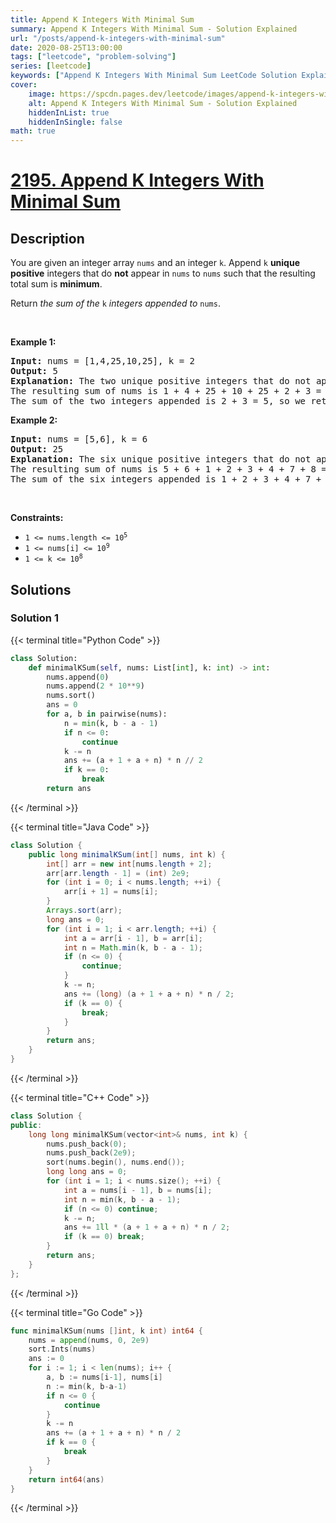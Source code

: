 ```yaml
---
title: Append K Integers With Minimal Sum
summary: Append K Integers With Minimal Sum - Solution Explained
url: "/posts/append-k-integers-with-minimal-sum"
date: 2020-08-25T13:00:00
tags: ["leetcode", "problem-solving"]
series: [leetcode]
keywords: ["Append K Integers With Minimal Sum LeetCode Solution Explained in all languages", "2195", "leetcode question 2195", "Append K Integers With Minimal Sum", "LeetCode", "leetcode solution in Python3 C++ Java Go PHP Ruby Swift TypeScript Rust C# JavaScript C", "GeeksforGeeks", "InterviewBit", "Coding Ninjas", "HackerRank", "HackerEarth", "CodeChef", "TopCoder", "AlgoExpert", "freeCodeCamp", "Codeforces", "GitHub", "AtCoder", "Samir Paul"]
cover:
    image: https://spcdn.pages.dev/leetcode/images/append-k-integers-with-minimal-sum.webp
    alt: Append K Integers With Minimal Sum - Solution Explained
    hiddenInList: true
    hiddenInSingle: false
math: true
---
```



# [2195. Append K Integers With Minimal Sum](https://leetcode.com/problems/append-k-integers-with-minimal-sum)


## Description

<p>You are given an integer array <code>nums</code> and an integer <code>k</code>. Append <code>k</code> <strong>unique positive</strong> integers that do <strong>not</strong> appear in <code>nums</code> to <code>nums</code> such that the resulting total sum is <strong>minimum</strong>.</p>

<p>Return<em> the sum of the</em> <code>k</code> <em>integers appended to</em> <code>nums</code>.</p>

<p>&nbsp;</p>
<p><strong class="example">Example 1:</strong></p>

<pre>
<strong>Input:</strong> nums = [1,4,25,10,25], k = 2
<strong>Output:</strong> 5
<strong>Explanation:</strong> The two unique positive integers that do not appear in nums which we append are 2 and 3.
The resulting sum of nums is 1 + 4 + 25 + 10 + 25 + 2 + 3 = 70, which is the minimum.
The sum of the two integers appended is 2 + 3 = 5, so we return 5.</pre>

<p><strong class="example">Example 2:</strong></p>

<pre>
<strong>Input:</strong> nums = [5,6], k = 6
<strong>Output:</strong> 25
<strong>Explanation:</strong> The six unique positive integers that do not appear in nums which we append are 1, 2, 3, 4, 7, and 8.
The resulting sum of nums is 5 + 6 + 1 + 2 + 3 + 4 + 7 + 8 = 36, which is the minimum. 
The sum of the six integers appended is 1 + 2 + 3 + 4 + 7 + 8 = 25, so we return 25.
</pre>

<p>&nbsp;</p>
<p><strong>Constraints:</strong></p>

<ul>
	<li><code>1 &lt;= nums.length &lt;= 10<sup>5</sup></code></li>
	<li><code>1 &lt;= nums[i] &lt;= 10<sup>9</sup></code></li>
	<li><code>1 &lt;= k &lt;= 10<sup>8</sup></code></li>
</ul>

## Solutions

### Solution 1

<!-- tabs:start -->

{{< terminal title="Python Code" >}}
```python
class Solution:
    def minimalKSum(self, nums: List[int], k: int) -> int:
        nums.append(0)
        nums.append(2 * 10**9)
        nums.sort()
        ans = 0
        for a, b in pairwise(nums):
            n = min(k, b - a - 1)
            if n <= 0:
                continue
            k -= n
            ans += (a + 1 + a + n) * n // 2
            if k == 0:
                break
        return ans
```
{{< /terminal >}}

{{< terminal title="Java Code" >}}
```java
class Solution {
    public long minimalKSum(int[] nums, int k) {
        int[] arr = new int[nums.length + 2];
        arr[arr.length - 1] = (int) 2e9;
        for (int i = 0; i < nums.length; ++i) {
            arr[i + 1] = nums[i];
        }
        Arrays.sort(arr);
        long ans = 0;
        for (int i = 1; i < arr.length; ++i) {
            int a = arr[i - 1], b = arr[i];
            int n = Math.min(k, b - a - 1);
            if (n <= 0) {
                continue;
            }
            k -= n;
            ans += (long) (a + 1 + a + n) * n / 2;
            if (k == 0) {
                break;
            }
        }
        return ans;
    }
}
```
{{< /terminal >}}

{{< terminal title="C++ Code" >}}
```cpp
class Solution {
public:
    long long minimalKSum(vector<int>& nums, int k) {
        nums.push_back(0);
        nums.push_back(2e9);
        sort(nums.begin(), nums.end());
        long long ans = 0;
        for (int i = 1; i < nums.size(); ++i) {
            int a = nums[i - 1], b = nums[i];
            int n = min(k, b - a - 1);
            if (n <= 0) continue;
            k -= n;
            ans += 1ll * (a + 1 + a + n) * n / 2;
            if (k == 0) break;
        }
        return ans;
    }
};
```
{{< /terminal >}}

{{< terminal title="Go Code" >}}
```go
func minimalKSum(nums []int, k int) int64 {
	nums = append(nums, 0, 2e9)
	sort.Ints(nums)
	ans := 0
	for i := 1; i < len(nums); i++ {
		a, b := nums[i-1], nums[i]
		n := min(k, b-a-1)
		if n <= 0 {
			continue
		}
		k -= n
		ans += (a + 1 + a + n) * n / 2
		if k == 0 {
			break
		}
	}
	return int64(ans)
}
```
{{< /terminal >}}

<!-- tabs:end -->

<!-- end -->
